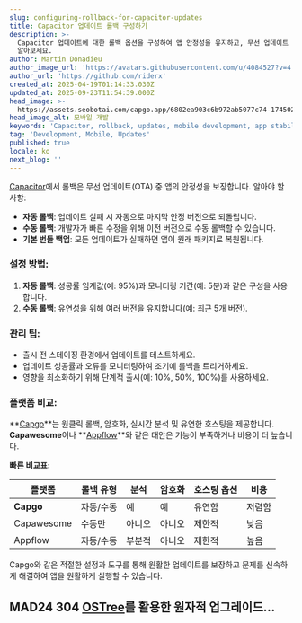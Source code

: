 ```yaml
---
slug: configuring-rollback-for-capacitor-updates
title: Capacitor 업데이트 롤백 구성하기
description: >-
  Capacitor 업데이트에 대한 롤백 옵션을 구성하여 앱 안정성을 유지하고, 무선 업데이트 중 원활한 사용자 경험을 보장하는 방법을
  알아보세요.
author: Martin Donadieu
author_image_url: 'https://avatars.githubusercontent.com/u/4084527?v=4'
author_url: 'https://github.com/riderx'
created_at: 2025-04-19T01:14:33.030Z
updated_at: 2025-09-23T11:54:39.000Z
head_image: >-
  https://assets.seobotai.com/capgo.app/6802ea903c6b972ab5077c74-1745025315132.jpg
head_image_alt: 모바일 개발
keywords: 'Capacitor, rollback, updates, mobile development, app stability'
tag: 'Development, Mobile, Updates'
published: true
locale: ko
next_blog: ''
---
```

[Capacitor](https://capacitorjs.com/)에서 롤백은 무선 업데이트(OTA) 중 앱의 안정성을 보장합니다. 알아야 할 사항:

-   **자동 롤백**: 업데이트 실패 시 자동으로 마지막 안정 버전으로 되돌립니다.
-   **수동 롤백**: 개발자가 빠른 수정을 위해 이전 버전으로 수동 롤백할 수 있습니다.
-   **기본 번들 백업**: 모든 업데이트가 실패하면 앱이 원래 패키지로 복원됩니다.

### 설정 방법:

1.  **자동 롤백**: 성공률 임계값(예: 95%)과 모니터링 기간(예: 5분)과 같은 구성을 사용합니다.
2.  **수동 롤백**: 유연성을 위해 여러 버전을 유지합니다(예: 최근 5개 버전).

### 관리 팁:

-   출시 전 스테이징 환경에서 업데이트를 테스트하세요.
-   업데이트 성공률과 오류를 모니터링하여 조기에 롤백을 트리거하세요.
-   영향을 최소화하기 위해 단계적 출시(예: 10%, 50%, 100%)를 사용하세요.

### 플랫폼 비교:

**[Capgo](https://capgo.app/)**는 원클릭 롤백, 암호화, 실시간 분석 및 유연한 호스팅을 제공합니다. **Capawesome**이나 **[Appflow](https://ionic.io/appflow/)**와 같은 대안은 기능이 부족하거나 비용이 더 높습니다.

**빠른 비교표:**

| 플랫폼 | 롤백 유형 | 분석 | 암호화 | 호스팅 옵션 | 비용 |
| --- | --- | --- | --- | --- | --- |
| **Capgo** | 자동/수동 | 예 | 예 | 유연함 | 저렴함 |
| Capawesome | 수동만 | 아니오 | 아니오 | 제한적 | 낮음 |
| Appflow | 자동/수동 | 부분적 | 아니오 | 제한적 | 높음 |

Capgo와 같은 적절한 설정과 도구를 통해 원활한 업데이트를 보장하고 문제를 신속하게 해결하여 앱을 원활하게 실행할 수 있습니다.

## MAD24 304 [OSTree](https://en.wikipedia.org/wiki/OSTree)를 활용한 원자적 업그레이드...
